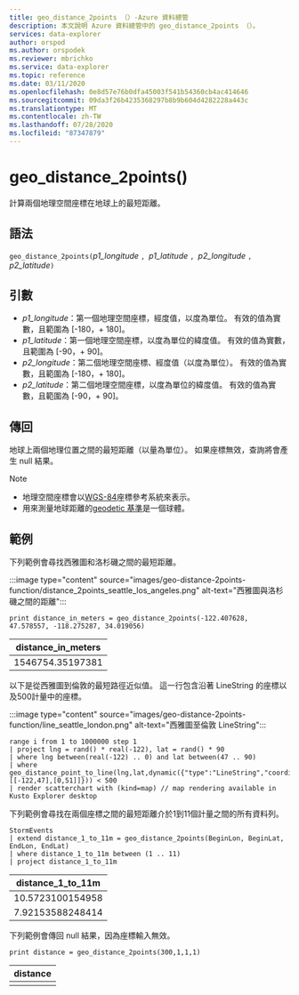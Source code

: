 ```yaml
---
title: geo_distance_2points （）-Azure 資料總管
description: 本文說明 Azure 資料總管中的 geo_distance_2points （）。
services: data-explorer
author: orspod
ms.author: orspodek
ms.reviewer: mbrichko
ms.service: data-explorer
ms.topic: reference
ms.date: 03/11/2020
ms.openlocfilehash: 0e8d57e76b0dfa45003f541b54360cb4ac414646
ms.sourcegitcommit: 09da3f26b4235368297b8b9b604d4282228a443c
ms.translationtype: MT
ms.contentlocale: zh-TW
ms.lasthandoff: 07/28/2020
ms.locfileid: "87347879"
---
```

# <a name="geo_distance_2points"></a>geo_distance_2points()

計算兩個地理空間座標在地球上的最短距離。

## <a name="syntax"></a>語法

`geo_distance_2points(`*p1_longitude* `, `*p1_latitude* `, `*p2_longitude* `, `*p2_latitude*`)`

## <a name="arguments"></a>引數

* *p1_longitude*：第一個地理空間座標，經度值，以度為單位。 有效的值為實數，且範圍為 [-180，+ 180]。
* *p1_latitude*：第一個地理空間座標，以度為單位的緯度值。 有效的值為實數，且範圍為 [-90，+ 90]。
* *p2_longitude*：第二個地理空間座標、經度值（以度為單位）。 有效的值為實數，且範圍為 [-180，+ 180]。
* *p2_latitude*：第二個地理空間座標，以度為單位的緯度值。 有效的值為實數，且範圍為 [-90，+ 90]。

## <a name="returns"></a>傳回

地球上兩個地理位置之間的最短距離（以量為單位）。 如果座標無效，查詢將會產生 null 結果。

> [!NOTE]
> * 地理空間座標會以[WGS-84](https://earth-info.nga.mil/GandG/update/index.php?action=home)座標參考系統來表示。
> * 用來測量地球距離的[geodetic 基準](https://en.wikipedia.org/wiki/Geodetic_datum)是一個球體。

## <a name="examples"></a>範例

下列範例會尋找西雅圖和洛杉磯之間的最短距離。

:::image type="content" source="images/geo-distance-2points-function/distance_2points_seattle_los_angeles.png" alt-text="西雅圖與洛杉磯之間的距離":::

<!-- csl: https://help.kusto.windows.net/Samples -->
```kusto
print distance_in_meters = geo_distance_2points(-122.407628, 47.578557, -118.275287, 34.019056)
```

| distance_in_meters |
|--------------------|
| 1546754.35197381   |

以下是從西雅圖到倫敦的最短路徑近似值。 這一行包含沿著 LineString 的座標以及500計量中的座標。

:::image type="content" source="images/geo-distance-2points-function/line_seattle_london.png" alt-text="西雅圖至倫敦 LineString":::

<!-- csl: https://help.kusto.windows.net/Samples -->
```kusto
range i from 1 to 1000000 step 1
| project lng = rand() * real(-122), lat = rand() * 90
| where lng between(real(-122) .. 0) and lat between(47 .. 90)
| where geo_distance_point_to_line(lng,lat,dynamic({"type":"LineString","coordinates":[[-122,47],[0,51]]})) < 500
| render scatterchart with (kind=map) // map rendering available in Kusto Explorer desktop
```

下列範例會尋找在兩個座標之間的最短距離介於1到11個計量之間的所有資料列。

<!-- csl: https://help.kusto.windows.net/Samples -->
```kusto
StormEvents
| extend distance_1_to_11m = geo_distance_2points(BeginLon, BeginLat, EndLon, EndLat)
| where distance_1_to_11m between (1 .. 11)
| project distance_1_to_11m
```

| distance_1_to_11m |
|-------------------|
| 10.5723100154958  |
| 7.92153588248414  |

下列範例會傳回 null 結果，因為座標輸入無效。

<!-- csl: https://help.kusto.windows.net/Samples -->
```kusto
print distance = geo_distance_2points(300,1,1,1)
```

| distance |
|----------|
|          |
